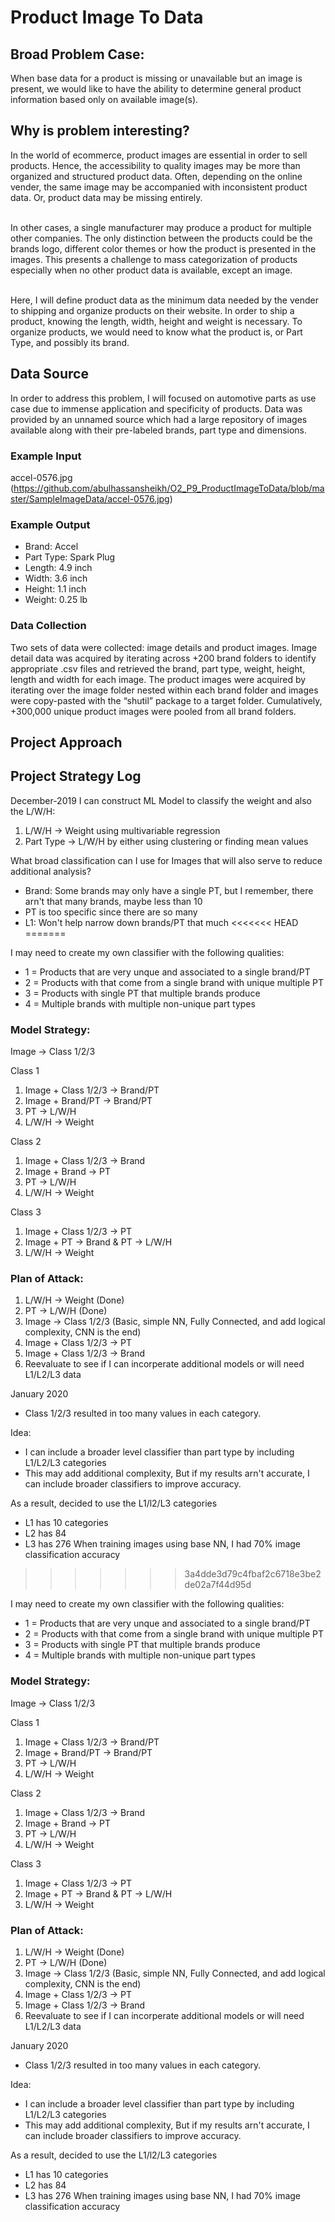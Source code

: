 # Product Image To Data
## Broad Problem Case:
When base data for a product is missing or unavailable but an image is present, we would like to have the ability to determine general product information based only on available image(s).
## Why is problem interesting?
In the world of ecommerce, product images are essential in order to sell products. Hence, the accessibility to quality images may be more than organized and structured product data. Often, depending on the online vender, the same image may be accompanied with inconsistent product data. Or, product data may be missing entirely. 

<br> In other cases, a single manufacturer may produce a product for multiple other companies. The only distinction between the products could be the brands logo, different color themes or how the product is presented in the images. This presents a challenge to mass categorization of products especially when no other product data is available, except an image.

<br> Here, I will define product data as the minimum data needed by the vender to shipping and organize products on their website. In order to ship a product, knowing the length, width, height and weight is necessary. To organize products, we would need to know what the product is, or Part Type, and possibly its brand.
## Data Source
In order to address this problem, I will focused on automotive parts as use case due to immense application and specificity of products. 
Data was provided by an unnamed source which had a large repository of images available along with their pre-labeled brands, part type and dimensions.
### Example Input
accel-0576.jpg (https://github.com/abulhassansheikh/O2_P9_ProductImageToData/blob/master/SampleImageData/accel-0576.jpg)
### Example Output
- Brand: Accel
- Part Type: Spark Plug
- Length: 4.9 inch
- Width: 3.6 inch
- Height: 1.1 inch
- Weight: 0.25 lb
### Data Collection
Two sets of data were collected: image details and product images. Image detail data was acquired by iterating across +200 brand folders to identify appropriate .csv files and retrieved the brand, part type, weight, height, length and width for each image. The product images were acquired by iterating over the image folder nested within each brand folder and images were copy-pasted with the “shutil” package to a target folder. Cumulatively, +300,000 unique product images were pooled from all brand folders. 

## Project Approach 

## Project Strategy Log
December-2019
I can construct ML Model to classify the weight and also the L/W/H:
1. L/W/H -> Weight using multivariable regression
2. Part Type -> L/W/H by either using clustering or finding mean values

What broad classification can I use for Images that will also serve to reduce additional analysis?
- Brand: Some brands may only have a single PT, but I remember, there arn't that many brands, maybe less than 10
- PT is too specific since there are so many
- L1: Won't help narrow down brands/PT that much
<<<<<<< HEAD
=======

I may need to create my own classifier with the following qualities:
- 1 = Products that are very unque and associated to a single brand/PT
- 2 = Products with that come from a single brand with unique multiple PT
- 3 = Products with single PT that multiple brands produce
- 4 = Multiple brands with multiple non-unique part types
### Model Strategy: 
Image -> Class 1/2/3

Class 1
1. Image + Class 1/2/3 -> Brand/PT
2. Image + Brand/PT -> Brand/PT
3. PT -> L/W/H
4. L/W/H -> Weight

Class 2
1. Image + Class 1/2/3 -> Brand
2. Image + Brand -> PT
3. PT -> L/W/H
4. L/W/H -> Weight

Class 3
1. Image + Class 1/2/3 -> PT
2. Image + PT -> Brand & PT -> L/W/H
3. L/W/H -> Weight

### Plan of Attack:
1. L/W/H -> Weight (Done)
2. PT -> L/W/H (Done)
3. Image -> Class 1/2/3 
(Basic, simple NN, Fully Connected, and add logical complexity, CNN is the end)
4. Image + Class 1/2/3 -> PT
5. Image + Class 1/2/3 -> Brand
6. Reevaluate to see if I can incorperate additional models or will need L1/L2/L3 data

January 2020
- Class 1/2/3 resulted in too many values in each category. 

Idea: 
- I can include a broader level classifier than part type by including L1/L2/L3 categories
- This may add additional complexity, But if my results arn't accurate, I can include broader classifiers to improve accuracy.   

As a result, decided to use the L1/l2/L3 categories
- L1 has 10 categories
- L2 has 84
- L3 has 276
When training images using base NN, I had 70% image classification accuracy
>>>>>>> 3a4dde3d79c4fbaf2c6718e3be2de02a7f44d95d

I may need to create my own classifier with the following qualities:
- 1 = Products that are very unque and associated to a single brand/PT
- 2 = Products with that come from a single brand with unique multiple PT
- 3 = Products with single PT that multiple brands produce
- 4 = Multiple brands with multiple non-unique part types
### Model Strategy: 
Image -> Class 1/2/3

Class 1
1. Image + Class 1/2/3 -> Brand/PT
2. Image + Brand/PT -> Brand/PT
3. PT -> L/W/H
4. L/W/H -> Weight

Class 2
1. Image + Class 1/2/3 -> Brand
2. Image + Brand -> PT
3. PT -> L/W/H
4. L/W/H -> Weight

Class 3
1. Image + Class 1/2/3 -> PT
2. Image + PT -> Brand & PT -> L/W/H
3. L/W/H -> Weight

### Plan of Attack:
1. L/W/H -> Weight (Done)
2. PT -> L/W/H (Done)
3. Image -> Class 1/2/3 
(Basic, simple NN, Fully Connected, and add logical complexity, CNN is the end)
4. Image + Class 1/2/3 -> PT
5. Image + Class 1/2/3 -> Brand
6. Reevaluate to see if I can incorperate additional models or will need L1/L2/L3 data

January 2020
- Class 1/2/3 resulted in too many values in each category. 

Idea: 
- I can include a broader level classifier than part type by including L1/L2/L3 categories
- This may add additional complexity, But if my results arn't accurate, I can include broader classifiers to improve accuracy.   

As a result, decided to use the L1/l2/L3 categories
- L1 has 10 categories
- L2 has 84
- L3 has 276
When training images using base NN, I had 70% image classification accuracy